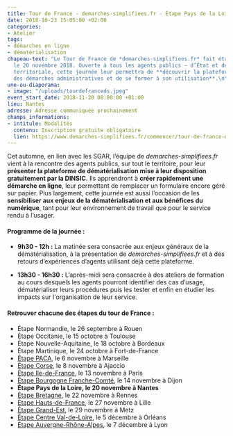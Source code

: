 ```yaml
---
title: Tour de France - demarches-simplifiees.fr - Étape Pays de la Loire
date: 2018-10-23 15:05:00 +02:00
categories:
- Atelier
tags:
- démarches en ligne
- dématérialisation
chapeau-text: "Le Tour de France de *demarches-simplifiees.fr* fait étape à Nantes
  le 20 novembre 2018. Ouverte à tous les agents publics – d’État et de l’administration
  territoriale, cette journée leur permettra de **découvrir la plateforme de dématérialisation
  des démarches administratives et de se former à son utilisation**.\n\n"
une-ou-diaporama:
- image: "/uploads/tourdefranceds.jpeg"
event_start_date: 2018-11-20 08:00:00 +01:00
lieu: Nantes
adresse: Adresse communiquée prochainement
champs_informations:
- intitule: Modalités
  contenu: Inscription gratuite obligatoire
  lien: https://www.demarches-simplifiees.fr/commencer/tour-de-france-demarches-simplifiees-fr-paysloire
---
```


Cet automne, en lien avec les SGAR, l’équipe de *demarches-simplifiees.fr* vient à la rencontre des agents publics, sur tout le territoire, pour leur **présenter la plateforme de dématérialisation mise à leur disposition gratuitement par la DINSIC.** Ils apprendront à **créer rapidement une démarche en ligne**, leur permettant de remplacer un formulaire encore géré sur papier.
Plus largement, cette journée est aussi l’occasion de les **sensibiliser aux enjeux de la dématérialisation et aux bénéfices du numérique**, tant pour leur environnement de travail que pour le service rendu à l’usager. 


#### Programme de la journée :
* **9h30 - 12h :** La matinée sera consacrée aux enjeux généraux de la dématérialisation, à la présentation de *demarches-simplifiees.fr* et à des retours d’expériences d’agents utilisant déjà cette plateforme. 
 
* **13h30 - 16h30 :** L’après-midi sera consacrée à des ateliers de formation au cours desquels les agents pourront identifier des cas d’usage, dématérialiser leurs procédures puis les tester et enfin en étudier les impacts sur l'organisation de leur service. 


#### Retrouver chacune des étapes du tour de France : 

* Étape Normandie, le 26 septembre à Rouen
* Étape Occitanie, le 15 octobre à Toulouse
* Étape Nouvelle-Aquitaine, le 18 octobre à Bordeaux
* Étape Martinique, le 24 octobre à Fort-de-France
* [Étape PACA](/agenda/tour-de-france-demarches-simplifiees-fr-etape-paca/), le 6 novembre à Marseille
* [Étape Corse](/agenda/tour-de-france-demarches-simplifiees-fr-etape-corse/), le 8 novembre à Ajaccio
* [Étape Ile-de-France](/agenda/tour-de-france-demarches-simplifiees-fr-etape-ile-de-france/), le 13 novembre à Paris
* [Étape Bourgogne Franche-Comté](/agenda/tour-de-france-demarches-simplifiees-fr-etape-bourgogne-franche-comte/), le 14 novembre à Dijon
* **Étape Pays de la Loire, le 20 novembre à Nantes**
* [Étape Bretagne](/agenda/tour-de-france-demarches-simplifiees-fr-etape-bretagne/), le 22 novembre à Rennes
* [Étape Hauts-de-France](/agenda/tour-de-france-demarches-simplifiees-fr-etape-hauts-de-france/), le 27 novembre à Lille
* [Étape Grand-Est](/agenda/tour-de-france-demarches-simplifiees-fr-etape-grand-est/), le 29 novembre à Metz
* [Étape Centre Val-de-Loire](/agenda/tour-de-france-demarches-simplifiees-fr-etape-centre-val-de-loire/), le 5 décembre à Orléans
* [Étape Auvergne-Rhône-Alpes](/agenda/tour-de-france-demarches-simplifiees-dot-fr-etape-auvergne-rhone-alpes/), le 7 décembre à Lyon
